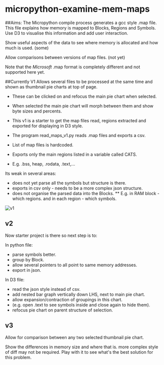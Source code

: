 # micropython-examine-mem-maps
##Aims:
The Micropython compile process generates a gcc style .map file.
This file  explains how memory is mapped to Blocks, Regions and Symbols.
Use D3 to visualise this information and add user interaction.

Show useful aspects of the data to see where memory is allocated and how much is used. (some)

Allow comparisons between versions of map files. (not yet)

Note that the *Microsoft* .map format is completely different and not supported here yet.

##Currently V1
Allows several files to be processed at the same time and shown as thumbnail pie charts at top of page.
* These can be clicked on and refocus the main pie chart when selected.
* When selected the main pie chart will morph between them and show byte sizes and percents.
* This v1 is a starter to get the map files read, regions extracted and exported for displaying in D3 style.

* The program read_maps_v1.py reads .map files and exports a csv.
 * List of map files is hardcoded.
 * Exports only the main regions listed in a variable called CATS.
  * E.g. .bss, heap, .rodata, .text,...

Its weak in several areas:
* does not yet parse all the symbols but structure is there.
* exports in csv only - needs to be a more complex json structure.
* does not organise the parsed data into the Blocks.
** E.g. in RAM block - which regions. and in each region - which symbols.

![v1](https://cloud.githubusercontent.com/assets/899355/12369288/9822cba4-bc59-11e5-9957-b87b55ad8e3a.png)

## v2
Now starter project is there so next step is to:

In python file:
* parse symbols better.
* group by Block.
* allow several pointers to all point to same memory addresses.
* export in json.

In D3 file:
* read the json style instead of csv.
* add nested bar graph vertically down LHS, next to main pie chart.
 * allow expansion/contraction of groupings in this chart.
  * (e.g. open .text to see symbols inside and close again to hide them).
 * refocus pie chart on parent structure of selection.

## v3
Allow for comparison between any two selected thumbnail pie chart.

Show the differences in memory size and where that is. more complex style of diff may not be required.
Play with it to see what's the best solution for this problem.
